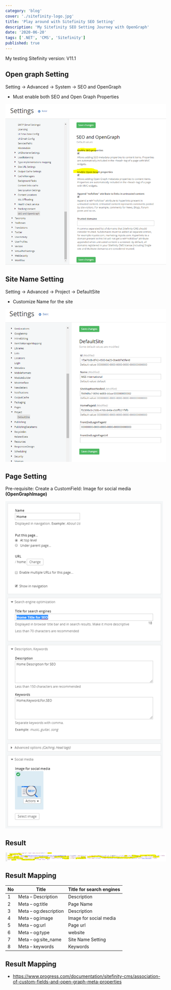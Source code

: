 ```yaml
---
category: 'blog'
cover: './sitefinity-logo.jpg'
title: 'Play around with Sitefinity SEO Setting'
description: 'My Sitefinity SEO Setting Journey with OpenGraph'
date: '2020-06-20'
tags: ['.NET', 'CMS', 'Sitefinity']
published: true
---
```


My testing Sitefinity version: V11.1

## Open graph Setting

Setting → Advanced → System → SEO and OpenGraph

- Must enable both SEO and Open Graph Properties

![opengraph_setting](./opengraph_setting.png)

## Site Name Setting

Setting → Advanced → Project → DefaultSite

- Customize Name for the site

![default_setting](./defaultsite_setting.png)

## Page Setting

Pre-requisite: Create a CustomField: Image for social media **(OpenGraphImage)**

![page_setting](./page_setting.png)

## Result

![result](./result.png)

## Result Mapping

| No      | Title                   | Title for search engines  |
| ------- | ----------------------- | ------------------------- |
| 1       | Meta – Description      | Description               |
| 2       | Meta – og:title         | Page Name                 |
| 3       | Meta – og:description   | Description               |
| 4       | Meta – og:image         | Image for social media    |
| 5       | Meta – og:url           | Page url                  |
| 6       | Meta – og:type          | website                   |
| 7       | Meta – og:site_name     | Site Name Setting         |
| 8       | Meta – keywords         | Keywords                  |


## Result Mapping

- https://www.progress.com/documentation/sitefinity-cms/association-of-custom-fields-and-open-graph-meta-properties